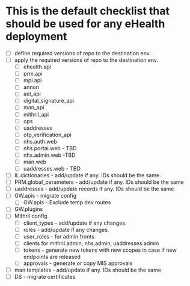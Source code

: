 # This is the default checklist that should be used for any eHealth deployment

- [ ] define required versions of repo to the destination env.
- [ ] apply the required versions of repo to the destination env.
  - [ ] ehealth.api
  - [ ] prm.api
  - [ ] mpi.api
  - [ ] annon
  - [ ] ael_api
  - [ ] digital_signature_api
  - [ ] man_api
  - [ ] mithril_api
  - [ ] ops
  - [ ] uaddresses
  - [ ] otp_verification_api
  - [ ] nhs.auth.web
  - [ ] nhs.portal.web - TBD
  - [ ] nhs.admin.web -TBD
  - [ ] man.web
  - [ ] uaddresses.web - TBD
- [ ] IL.dictionaries - add/update if any. IDs should be the same.
- [ ] PRM.global_parameters - add/update if any. IDs should be the same
- [ ] uaddresses - add/update records if any. IDs should be the same
- [ ] GW.apis - migrate config
  - [ ] GW.apis - Exclude temp dev routes
- [ ] GW.plugins
- [ ] Mithril config
  - [ ] client_types - add/update if any changes.
  - [ ] roles - add/update if any changes.
  - [ ] user_roles - for admin fronts
  - [ ] clients for mithril.admin, nhs.admin, uaddresses.admin
  - [ ] tokens - generate new tokens with new scopes in case if new endpoints are released
  - [ ] approvals - generate or copy MIS approvals
- [ ] man templates - add/update if any. IDs should be the same
- [ ] DS - migrate certificates
